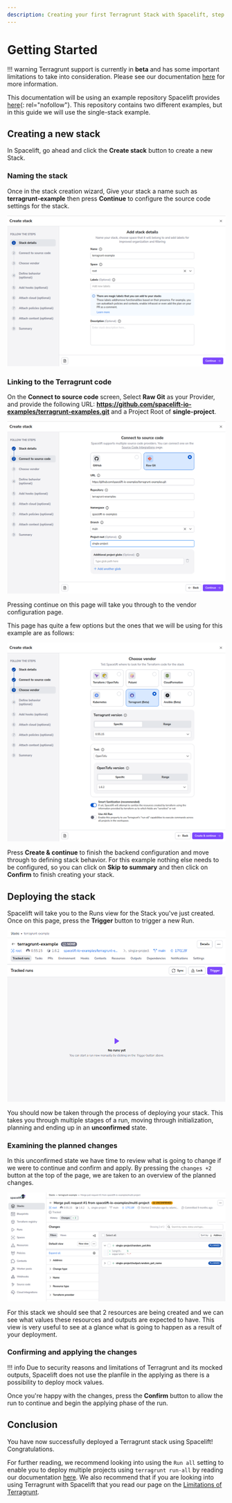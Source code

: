 ```yaml
---
description: Creating your first Terragrunt Stack with Spacelift, step by step.
---
```


# Getting Started

!!! warning
    Terragrunt support is currently in **beta** and has some important limitations to take into consideration. Please see our documentation [here](limitations.md) for more information.

This documentation will be using an example repository Spacelift provides [here](https://github.com/spacelift-io-examples/terragrunt-examples){: rel="nofollow"}. This repository contains two different examples, but in this guide we will use the single-stack example.

## Creating a new stack

In Spacelift, go ahead and click the **Create stack** button to create a new Stack.

### Naming the stack

Once in the stack creation wizard, Give your stack a name such as **terragrunt-example** then press **Continue** to configure the source code settings for the stack.

![Stack Creation - Naming the stack](../../assets/screenshots/terragrunt/getting-started/naming.png)

### Linking to the Terragrunt code

On the **Connect to source code** screen, Select **Raw Git** as your Provider, and provide the following URL: **<https://github.com/spacelift-io-examples/terragrunt-examples.git>** and a Project Root of **single-project**.

![Stack Creation - Connect to source code](../../assets/screenshots/terragrunt/getting-started/vcs.png)

Pressing continue on this page will take you through to the vendor configuration page.

This page has quite a few options but the ones that we will be using for this example are as follows:

![Stack Creation - Choose vendor](../../assets/screenshots/terragrunt/getting-started/backend.png)

Press **Create & continue** to finish the backend configuration and move through to defining stack behavior. For this example nothing else needs to be configured, so you can click on **Skip to summary** and then click on **Confirm** to finish creating your stack.

## Deploying the stack

Spacelift will take you to the Runs view for the Stack you've just created. Once on this page, press the **Trigger** button to trigger a new Run.

![Stack Deployment - Trigger run button](../../assets/screenshots/terragrunt/getting-started/trigger.png)

You should now be taken through the process of deploying your stack. This takes you through multiple stages of a run, moving through initialization, planning and ending up in an **unconfirmed** state.

### Examining the planned changes

In this unconfirmed state we have time to review what is going to change if we were to continue and confirm and apply.  By pressing the `changes +2` button at the top of the page, we are taken to an overview of the planned changes.

![Stack Deployment - Reviewing the changes](../../assets/screenshots/terragrunt/getting-started/changes.png)

For this stack we should see that 2 resources are being created and we can see what values these resources and outputs are expected to have. This view is very useful to see at a glance what is going to happen as a result of your deployment.

### Confirming and applying the changes

!!! info
    Due to security reasons and limitations of Terragrunt and its mocked outputs, Spacelift does not use the planfile in the applying as there is a possibility to deploy mock values.

Once you're happy with the changes, press the **Confirm** button to allow the run to continue and begin the applying phase of the run.

## Conclusion

You have now successfully deployed a Terragrunt stack using Spacelift! Congratulations.

For further reading, we recommend looking into using the `Run all` setting to enable you to deploy multiple projects using `terragrunt run-all` by reading our documentation [here](run-all.md). We also recommend that if you are looking into using Terragrunt with Spacelift that you read our page on the [Limitations of Terragrunt](limitations.md).
